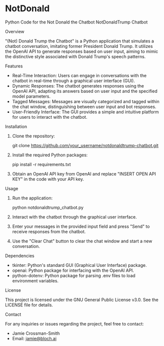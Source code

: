 # NotDonald
Python Code for the Not Donald the Chatbot
NotDonaldTrump Chatbot

Overview

"(Not) Donald Trump the Chatbot" is a Python application that simulates a chatbot conversation, imitating former President Donald Trump. It utilizes the OpenAI API to generate responses based on user input, aiming to mimic the distinctive style associated with Donald Trump's speech patterns.

Features

- Real-Time Interaction: Users can engage in conversations with the chatbot in real-time through a graphical user interface (GUI).
- Dynamic Responses: The chatbot generates responses using the OpenAI API, adapting its answers based on user input and the specified model parameters.
- Tagged Messages: Messages are visually categorized and tagged within the chat window, distinguishing between user input and bot responses.
- User-Friendly Interface: The GUI provides a simple and intuitive platform for users to interact with the chatbot.

Installation

1. Clone the repository:

   git clone https://github.com/your_username/notdonaldtrump-chatbot.git

2. Install the required Python packages:

   pip install -r requirements.txt

3. Obtain an OpenAI API key from OpenAI and replace "INSERT OPEN API KEY" in the code with your API key.

Usage

1. Run the application:

   python notdonaldtrump_chatbot.py

2. Interact with the chatbot through the graphical user interface.
3. Enter your messages in the provided input field and press "Send" to receive responses from the chatbot.
4. Use the "Clear Chat" button to clear the chat window and start a new conversation.

Dependencies

- tkinter: Python's standard GUI (Graphical User Interface) package.
- openai: Python package for interfacing with the OpenAI API.
- python-dotenv: Python package for parsing .env files to load environment variables.

License

This project is licensed under the GNU General Public License v3.0. See the LICENSE file for details.

Contact

For any inquiries or issues regarding the project, feel free to contact:

- Jamie Crossman-Smith
- Email: jamie@bloch.ai
